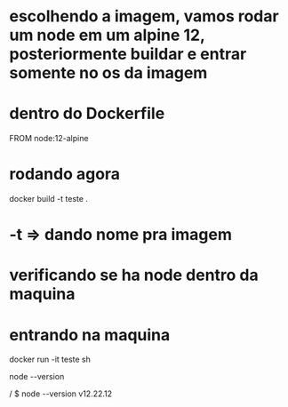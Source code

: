 # escolhendo a imagem, vamos rodar um node em um alpine 12, posteriormente buildar e entrar somente no os da imagem

# dentro do Dockerfile

FROM node:12-alpine

# rodando agora

docker build -t teste .

# -t => dando nome pra imagem

# verificando se ha node dentro da maquina

# entrando na maquina

docker run -it teste sh

node --version

/ $ node --version
v12.22.12


